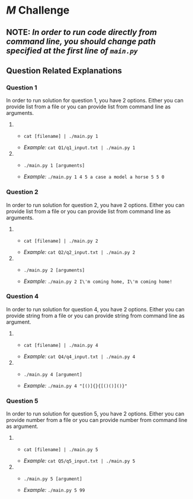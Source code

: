 # *M* Challenge

## NOTE: *In order to run code directly from command line, you should change path specified at the first line of `main.py`*

## Question Related Explanations

### Question 1

In order to run solution for question 1, you have 2 options.
Either you can provide list from a file or you can provide list 
from command line as arguments.

1.
    - ```shell script
      cat [filename] | ./main.py 1
      ```
    - *Example:* `cat Q1/q1_input.txt | ./main.py 1`

2.
    - ```shell script
      ./main.py 1 [arguments]
      ```
    - *Example:* `./main.py 1 4 5 a case a model a horse 5 5 0`


### Question 2

In order to run solution for question 2, you have 2 options.
Either you can provide list from a file or you can provide list 
from command line as arguments.

1.
    - ```shell script
      cat [filename] | ./main.py 2
      ```
    - *Example:* `cat Q2/q2_input.txt | ./main.py 2`

2.
    - ```shell script
      ./main.py 2 [arguments]
      ```
    - *Example:* `./main.py 2 I\'m coming home, I\'m coming home!`

### Question 4

In order to run solution for question 4, you have 2 options.
Either you can provide string from a file or you can provide string 
from command line as argument.

1.
    - ```shell script
      cat [filename] | ./main.py 4
      ```
    - *Example:* `cat Q4/q4_input.txt | ./main.py 4`

2.
    - ```shell script
      ./main.py 4 [argument]
      ```
    - *Example:* `./main.py 4 "[()]{}{[()()]()}"`

### Question 5

In order to run solution for question 5, you have 2 options.
Either you can provide number from a file or you can provide number 
from command line as argument.

1.
    - ```shell script
      cat [filename] | ./main.py 5
      ```
    - *Example:* `cat Q5/q5_input.txt | ./main.py 5`

2.
    - ```shell script
      ./main.py 5 [argument]
      ```
    - *Example:* `./main.py 5 99`
